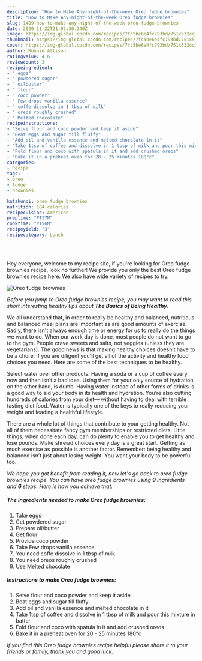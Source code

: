 ```yaml
---
description: "How to Make Any-night-of-the-week Oreo fudge brownies"
title: "How to Make Any-night-of-the-week Oreo fudge brownies"
slug: 1489-how-to-make-any-night-of-the-week-oreo-fudge-brownies
date: 2020-11-22T21:03:30.340Z
image: https://img-global.cpcdn.com/recipes/7fc5be6e4fc793bd/751x532cq70/oreo-fudge-brownies-recipe-main-photo.jpg
thumbnail: https://img-global.cpcdn.com/recipes/7fc5be6e4fc793bd/751x532cq70/oreo-fudge-brownies-recipe-main-photo.jpg
cover: https://img-global.cpcdn.com/recipes/7fc5be6e4fc793bd/751x532cq70/oreo-fudge-brownies-recipe-main-photo.jpg
author: Ronnie Allison
ratingvalue: 4.6
reviewcount: 3
recipeingredient:
- " eggs"
- " powdered sugar"
- " oilbutter"
- " flour"
- " coco powder"
- " Few drops vanilla essence"
- " coffe dissolve in 1 tbsp of milk"
- " oreos roughly crushed"
- " Melted chocolate"
recipeinstructions:
- "Seive flour and coco powder and keep it aside"
- "Beat eggs and sugar till fluffy"
- "Add oil and vanilla essence and melted chocolate in it"
- "Take 1tsp of coffee and dissolve in 1 tbsp of milk and pour this mixture in batter"
- "Fold flour and coco with spatula in it and add crushed oreos"
- "Bake it in a preheat oven for 20 - 25 minutes 180°c"
categories:
- Recipe
tags:
- oreo
- fudge
- brownies

katakunci: oreo fudge brownies 
nutrition: 184 calories
recipecuisine: American
preptime: "PT37M"
cooktime: "PT56M"
recipeyield: "3"
recipecategory: Lunch

---
```

<br>
Hey everyone, welcome to my recipe site, if you're looking for Oreo fudge brownies recipe, look no further! We provide you only the best Oreo fudge brownies recipe here. We also have wide variety of recipes to try.
<br>


![Oreo fudge brownies](https://img-global.cpcdn.com/recipes/7fc5be6e4fc793bd/751x532cq70/oreo-fudge-brownies-recipe-main-photo.jpg)

<i>Before you jump to Oreo fudge brownies recipe, you may want to read this short interesting healthy tips about <strong>The Basics of Being Healthy</strong>.</i>

We all understand that, in order to really be healthy and balanced, nutritious and balanced meal plans are important as are good amounts of exercise. Sadly, there isn't always enough time or energy for us to really do the things we want to do. When our work day is done, most people do not want to go to the gym. People crave sweets and salts, not veggies (unless they are vegetarians). The good news is that making healthy choices doesn’t have to be a chore. If you are diligent you'll get all of the activity and healthy food choices you need. Here are some of the best techniques to be healthy.

Select water over other products. Having a soda or a cup of coffee every now and then isn’t a bad idea. Using them for your only source of hydration, on the other hand, is dumb. Having water instead of other forms of drinks is a good way to aid your body in its health and hydration. You’re also cutting hundreds of calories from your diet— without having to deal with terrible tasting diet food. Water is typically one of the keys to really reducing your weight and leading a healthful lifestyle.

There are a whole lot of things that contribute to your getting healthy. Not all of them necessitate fancy gym memberships or restricted diets. Little things, when done each day, can do plenty to enable you to get healthy and lose pounds. Make shrewd choices every day is a great start. Getting as much exercise as possible is another factor. Remember: being healthy and balanced isn’t just about losing weight. You want your body to be powerful too. 


<i>We hope you got benefit from reading it, now let's go back to oreo fudge brownies recipe. You can have oreo fudge brownies using <strong>9</strong> ingredients and <strong>6</strong> steps. Here is how you achieve that.
</i>

##### The ingredients needed to make Oreo fudge brownies:

1. Take  eggs
1. Get  powdered sugar
1. Prepare  oil/butter
1. Get  flour
1. Provide  coco powder
1. Take  Few drops vanilla essence
1. You need  coffe dissolve in 1 tbsp of milk
1. You need  oreos roughly crushed
1. Use  Melted chocolate


##### Instructions to make Oreo fudge brownies:

1. Seive flour and coco powder and keep it aside
1. Beat eggs and sugar till fluffy
1. Add oil and vanilla essence and melted chocolate in it
1. Take 1tsp of coffee and dissolve in 1 tbsp of milk and pour this mixture in batter
1. Fold flour and coco with spatula in it and add crushed oreos
1. Bake it in a preheat oven for 20 - 25 minutes 180°c


<i>If you find this Oreo fudge brownies recipe helpful please share it to your friends or family, thank you and good luck.</i>
